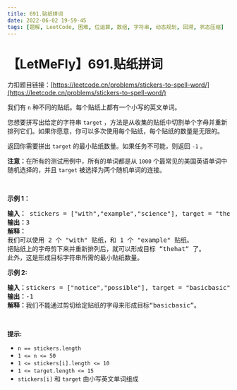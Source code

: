 ```yaml
---
title: 691.贴纸拼词
date: 2022-06-02 19-59-45
tags: [题解, LeetCode, 困难, 位运算, 数组, 字符串, 动态规划, 回溯, 状态压缩]
---
```


# 【LetMeFly】691.贴纸拼词

力扣题目链接：[https://leetcode.cn/problems/stickers-to-spell-word/](https://leetcode.cn/problems/stickers-to-spell-word/)

<p>我们有 <code>n</code> 种不同的贴纸。每个贴纸上都有一个小写的英文单词。</p>

<p>您想要拼写出给定的字符串 <code>target</code>&nbsp;，方法是从收集的贴纸中切割单个字母并重新排列它们。如果你愿意，你可以多次使用每个贴纸，每个贴纸的数量是无限的。</p>

<p>返回你需要拼出 <code>target</code>&nbsp;的最小贴纸数量。如果任务不可能，则返回 <code>-1</code> 。</p>

<p><strong>注意：</strong>在所有的测试用例中，所有的单词都是从 <code>1000</code> 个最常见的美国英语单词中随机选择的，并且 <code>target</code>&nbsp;被选择为两个随机单词的连接。</p>

<p>&nbsp;</p>

<p><strong>示例 1：</strong></p>

<pre>
<strong>输入：</strong> stickers = ["with","example","science"], target = "thehat"
<b>输出：</b>3
<strong>解释：
</strong>我们可以使用 2 个 "with" 贴纸，和 1 个 "example" 贴纸。
把贴纸上的字母剪下来并重新排列后，就可以形成目标 “thehat“ 了。
此外，这是形成目标字符串所需的最小贴纸数量。
</pre>

<p><strong>示例 2:</strong></p>

<pre>
<b>输入：</b>stickers = ["notice","possible"], target = "basicbasic"
<b>输出：</b>-1
<strong>解释：</strong>我们不能通过剪切给定贴纸的字母来形成目标“basicbasic”。</pre>

<p>&nbsp;</p>

<p><strong>提示:</strong></p>

<ul>
	<li><code>n == stickers.length</code></li>
	<li><code>1 &lt;= n &lt;= 50</code></li>
	<li><code>1 &lt;= stickers[i].length &lt;= 10</code></li>
	<li><code>1 &lt;= target.length &lt;= 15</code></li>
	<li><code>stickers[i]</code>&nbsp;和&nbsp;<code>target</code>&nbsp;由小写英文单词组成</li>
</ul>


    